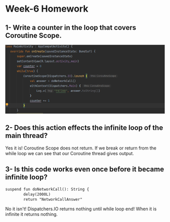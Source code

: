 
# Week-6 Homework

## 1- Write a counter in the loop that covers Coroutine Scope.

![img.png](img.png)

## 2- Does this action effects the infinite loop of the main thread?

Yes it is! Coroutine Scope does not return. If we break or return from the while loop we can see that
our Coroutine thread gives output.

## 3- Is this code works even once before it became infinite loop?

```
suspend fun doNetworkCall(): String {
        delay(2000L)
        return "NetworkCallAnswer"
```
No it isn't! Dispatchers.IO returns nothing until while loop end! When it is infinite it returns nothing.